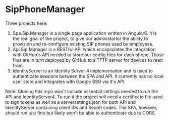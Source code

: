 # SipPhoneManager

Three projects here:
1. Spa.Sip.Manager is a single page application written in Angular6. It is the real goal of the project, to give our administartor the ability to provision and re-configure existing SIP phones used by employees.
2. Api.Sip.Manager is a RESTful API which encapsulates the integration with GitHub's API needed to store our config files for each phone. Those files are in turn deployed by GitHub to a TFTP server for devices to read from.
3. IdentityServer is an Identity Server 4 implementation and is used to authenticate sessions between the SPA and API. It currently has no local user store and integrates with Google SSO via it's API.

Note: Cloning this repo won't include essential settings needed to run the API and IdentityServer4. To run it the project will need a certificate file used to sign tokens as well as a serversettings.json for both API and IdentityServer containing client IDs and Secret codes. The SPA, however, should run just fine but likely won't be able to authenticate due to CORS
